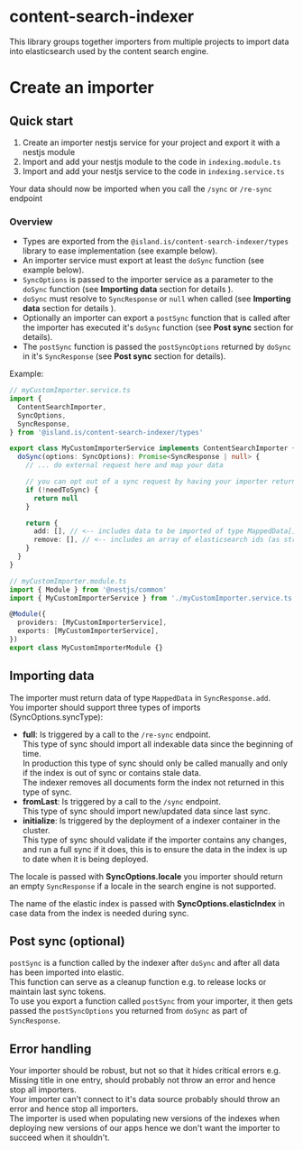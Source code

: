 # content-search-indexer

This library groups together importers from multiple projects to import data into elasticsearch used by the content search engine.

# Create an importer

## Quick start

1. Create an importer nestjs service for your project and export it with a nestjs module
2. Import and add your nestjs module to the code in `indexing.module.ts`
3. Import and add your nestjs service to the code in `indexing.service.ts`

Your data should now be imported when you call the `/sync` or `/re-sync` endpoint

### Overview

- Types are exported from the `@island.is/content-search-indexer/types` library to ease implementation (see example below).
- An importer service must export at least the `doSync` function (see example below).
- `SyncOptions` is passed to the importer service as a parameter to the `doSync` function (see **Importing data** section for details ).
- `doSync` must resolve to `SyncResponse` or `null` when called (see **Importing data** section for details ).
- Optionally an importer can export a `postSync` function that is called after the importer has executed it's `doSync` function (see **Post sync** section for details).
- The `postSync` function is passed the `postSyncOptions` returned by `doSync` in it's `SyncResponse` (see **Post sync** section for details).

Example:

```ts
// myCustomImporter.service.ts
import {
  ContentSearchImporter,
  SyncOptions,
  SyncResponse,
} from '@island.is/content-search-indexer/types'

export class MyCustomImporterService implements ContentSearchImporter {
  doSync(options: SyncOptions): Promise<SyncResponse | null> {
    // ... do external request here and map your data

    // you can opt out of a sync request by having your importer return null
    if (!needToSync) {
      return null
    }

    return {
      add: [], // <-- includes data to be imported of type MappedData[]
      remove: [], // <-- includes an array of elasticsearch ids (as strings) to be removed
    }
  }
}

// myCustomImporter.module.ts
import { Module } from '@nestjs/common'
import { MyCustomImporterService } from './myCustomImporter.service.ts'

@Module({
  providers: [MyCustomImporterService],
  exports: [MyCustomImporterService],
})
export class MyCustomImporterModule {}
```

## Importing data

The importer must return data of type `MappedData` in `SyncResponse.add`.  
You importer should support three types of imports (SyncOptions.syncType):

- **full**: Is triggered by a call to the `/re-sync` endpoint.  
  This type of sync should import all indexable data since the beginning of time.  
  In production this type of sync should only be called manually and only if the index is out of sync or contains stale data.  
  The indexer removes all documents form the index not returned in this type of sync.
- **fromLast**: Is triggered by a call to the `/sync` endpoint.  
  This type of sync should import new/updated data since last sync.
- **initialize**: Is triggered by the deployment of a indexer container in the cluster.  
  This type of sync should validate if the importer contains any changes, and run a full sync if it does, this is to ensure the data in the index is up to date when it is being deployed.

The locale is passed with **SyncOptions.locale** you importer should return an empty `SyncResponse` if a locale in the search engine is not supported.

The name of the elastic index is passed with **SyncOptions.elasticIndex** in case data from the index is needed during sync.

## Post sync (optional)

`postSync` is a function called by the indexer after `doSync` and after all data has been imported into elastic.  
This function can serve as a cleanup function e.g. to release locks or maintain last sync tokens.  
To use you export a function called `postSync` from your importer, it then gets passed the `postSyncOptions` you returned from `doSync` as part of `SyncResponse`.

## Error handling

Your importer should be robust, but not so that it hides critical errors e.g.  
Missing title in one entry, should probably not throw an error and hence stop all importers.  
Your importer can't connect to it's data source probably should throw an error and hence stop all importers.  
The importer is used when populating new versions of the indexes when deploying new versions of our apps hence we don't want the importer to succeed when it shouldn't.
